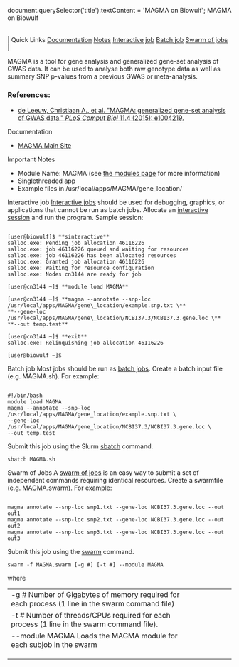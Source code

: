 

document.querySelector('title').textContent = 'MAGMA on Biowulf';
MAGMA on Biowulf


|  |
| --- |
| 
Quick Links
[Documentation](#doc)
[Notes](#notes)
[Interactive job](#int) 
[Batch job](#sbatch) 
[Swarm of jobs](#swarm) 
 |



MAGMA is a tool for gene analysis and generalized gene-set analysis of GWAS data. It can be used to analyse both raw genotype data as well as summary SNP p-values from a previous GWAS or meta-analysis.



### References:


* [de Leeuw, Christiaan A., et al. "MAGMA: generalized gene-set analysis of GWAS data." *PLoS Comput Biol* 11.4 (2015): e1004219.](https://journals.plos.org/ploscompbiol/article?id=10.1371/journal.pcbi.1004219)


Documentation
* [MAGMA Main Site](http://ctg.cncr.nl/software/magma)


Important Notes
* Module Name: MAGMA (see [the modules page](/apps/modules.html) for more information)
* Singlethreaded app
* Example files in /usr/local/apps/MAGMA/gene\_location/



Interactive job
[Interactive jobs](/docs/userguide.html#int) should be used for debugging, graphics, or applications that cannot be run as batch jobs.
Allocate an [interactive session](/docs/userguide.html#int) and run the program. Sample session:



```

[user@biowulf]$ **sinteractive**
salloc.exe: Pending job allocation 46116226
salloc.exe: job 46116226 queued and waiting for resources
salloc.exe: job 46116226 has been allocated resources
salloc.exe: Granted job allocation 46116226
salloc.exe: Waiting for resource configuration
salloc.exe: Nodes cn3144 are ready for job

[user@cn3144 ~]$ **module load MAGMA**

[user@cn3144 ~]$ **magma --annotate --snp-loc /usr/local/apps/MAGMA/gene\_location/example.snp.txt \**
**--gene-loc /usr/local/apps/MAGMA/gene\_location/NCBI37.3/NCBI37.3.gene.loc \**
**--out temp.test**

[user@cn3144 ~]$ **exit**
salloc.exe: Relinquishing job allocation 46116226

[user@biowulf ~]$

```


Batch job
Most jobs should be run as [batch jobs](/docs/userguide.html#submit).
Create a batch input file (e.g. MAGMA.sh). For example:



```

#!/bin/bash
module load MAGMA
magma --annotate --snp-loc /usr/local/apps/MAGMA/gene_location/example.snp.txt \
--gene-loc /usr/local/apps/MAGMA/gene_location/NCBI37.3/NCBI37.3.gene.loc \
--out temp.test

```

Submit this job using the Slurm [sbatch](/docs/userguide.html) command.



```
sbatch MAGMA.sh
```

Swarm of Jobs 
A [swarm of jobs](/apps/swarm.html) is an easy way to submit a set of independent commands requiring identical resources.
Create a swarmfile (e.g. MAGMA.swarm). For example:



```

magma annotate --snp-loc snp1.txt --gene-loc NCBI37.3.gene.loc --out out1
magma annotate --snp-loc snp2.txt --gene-loc NCBI37.3.gene.loc --out out2
magma annotate --snp-loc snp3.txt --gene-loc NCBI37.3.gene.loc --out out3

```

Submit this job using the [swarm](/apps/swarm.html) command.



```
swarm -f MAGMA.swarm [-g #] [-t #] --module MAGMA
```

where


|  |  |  |  |  |  |
| --- | --- | --- | --- | --- | --- |
| -g *#*  Number of Gigabytes of memory required for each process (1 line in the swarm command file)
 | -t *#* Number of threads/CPUs required for each process (1 line in the swarm command file).
 | --module MAGMA Loads the MAGMA module for each subjob in the swarm 
 | |
 | |
 | |








